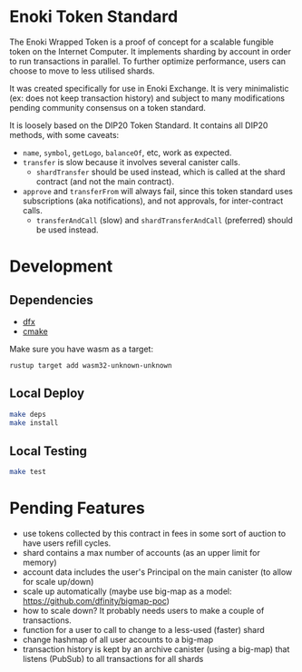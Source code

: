 # Enoki Token Standard

The Enoki Wrapped Token is a proof of concept for a scalable fungible token on the Internet Computer. It implements sharding by account in order to run transactions in parallel. To further optimize performance, users can choose to move to less utilised shards.

It was created specifically for use in Enoki Exchange. It is very minimalistic (ex: does not keep transaction history) and subject to many modifications pending community consensus on a token standard.

It is loosely based on the DIP20 Token Standard. It contains all DIP20 methods, with some caveats:
- `name`, `symbol`, `getLogo`, `balanceOf`, etc, work as expected.
- `transfer` is slow because it involves several canister calls.
  - `shardTransfer` should be used instead, which is called at the shard contract (and not the main contract).
- `approve` and `transferFrom` will always fail, since this token standard uses subscriptions (aka notifications), and not approvals, for inter-contract calls. 
  - `transferAndCall` (slow) and `shardTransferAndCall` (preferred) should be used instead.

# Development

## Dependencies

- [dfx](https://smartcontracts.org/docs/developers-guide/install-upgrade-remove.html)
- [cmake](https://cmake.org/)

[//]: # (- [npm]&#40;https://nodejs.org/en/download/&#41;)

Make sure you have wasm as a target:
```
rustup target add wasm32-unknown-unknown
```

## Local Deploy

```bash
make deps
make install
```

[//]: # (The app's local URL should be displayed. When you log in, your principal will be displayed.)

[//]: # (Give yourself tokens by running:)

[//]: # ()
[//]: # (```bash)

[//]: # (make init-local II_PRINCIPAL=<YOUR II PRINCIPAL>)

[//]: # (```)

## Local Testing
```bash
make test
```

# Pending Features

- use tokens collected by this contract in fees in some sort of auction to have users refill cycles.
- shard contains a max number of accounts (as an upper limit for memory)
- account data includes the user's Principal on the main canister (to allow for scale up/down)
- scale up automatically (maybe use big-map as a model: https://github.com/dfinity/bigmap-poc)
- how to scale down? It probably needs users to make a couple of transactions.
- function for a user to call to change to a less-used (faster) shard
- change hashmap of all user accounts to a big-map
- transaction history is kept by an archive canister (using a big-map) that listens (PubSub) to all transactions for all shards
